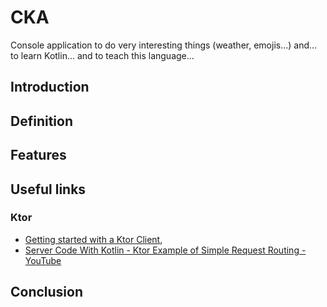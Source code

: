 # CKA

Console application to do very interesting things (weather, emojis...) and... to learn Kotlin... and to teach this language...

<a name="introduction"></a>
## Introduction

<a name="definition"></a>
## Definition

<a name="features"></a>
## Features

<a name="useful_links"></a>
## Useful links

<a name="ktor"></a>
### Ktor

* [Getting started with a Ktor Client](https://ktor.io/docs/getting-started-ktor-client.html),
* [Server Code With Kotlin - Ktor Example of Simple Request Routing - YouTube](https://www.youtube.com/watch?v=zHQ7oBYSHrY)

<a name="conclusion"></a>
## Conclusion
